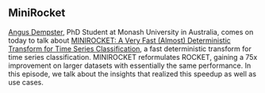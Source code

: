 ## MiniRocket

[Angus Dempster](https://github.com/angus924), PhD Student at Monash University in Australia, comes on today to talk about [MINIROCKET: A Very Fast (Almost) Deterministic Transform for Time Series Classification](https://arxiv.org/abs/2012.08791), a fast deterministic transform for time series classification.  MINIROCKET reformulates ROCKET, gaining a 75x improvement on larger datasets with essentially the same performance.  In this episode, we talk about the insights that realized this speedup as well as use cases.

